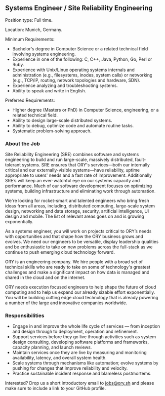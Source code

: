 ## Systems Engineer / Site Reliability Engineering 

Position type: Full time.

Location: Munich, Germany. 

Minimum Requirements: 
* Bachelor's degree in Computer Science or a related technical field involving systems engineering. 
* Experience in one of the following: C, C++, Java, Python, Go, Perl or Ruby. 
* Experience with Unix/Linux operating systems internals and administration (e.g., filesystems, inodes, system calls) or networking (e.g., TCP/IP, routing, network topologies and hardware, SDN). 
* Experience analyzing and troubleshooting systems. 
* Ability to speak and write in English.

Preferred Requirements: 
* Higher degree (Masters or PhD) in Computer Science, engineering, or a related technical field. 
* Ability to design large-scale distributed systems. 
* Ability to debug, optimize code and automate routine tasks. 
* Systematic problem-solving approach. 

### About the Job 
Site Reliability Engineering (SRE) combines software and systems engineering to build and run large-scale, massively distributed, fault-tolerant systems. SRE ensures that ORY's services—both our internally critical and our externally-visible systems—have reliability, uptime appropriate to users' needs and a fast rate of improvement. Additionally SRE’s will keep an ever-watchful eye on our systems capacity and performance. Much of our software development focuses on optimizing systems, building infrastructure and eliminating work through automation. 

We're looking for rocket-smart and talented engineers who bring fresh ideas from all areas, including, distributed computing, large-scale system design, networking and data storage, security, artificial intelligence, UI design and mobile. The list of relevant areas goes on and is growing exponentially.

As a systems engineer, you will work on projects critical to ORY’s needs with opportunities and that shape how the ORY business grows and evolves. We need our engineers to be versatile, display leadership qualities and be enthusiastic to take on new problems across the full-stack as we continue to push emerging cloud technology forward.

ORY is an engineering company. We hire people with a broad set of technical skills who are ready to take on some of technology's greatest challenges and make a significant impact on how data is managed and shared in the cloud and on the internet.

ORY needs execution focused engineers to help shape the future of cloud computing and to help us expand our already sizable effort exponentially. You will be building cutting edge cloud technology that is already powering a number of the large and innovative companies worldwide.

### Responsibilities

* Engage in and improve the whole life cycle of services — from inception and design through to deployment, operation and refinement.
* Support services before they go live through activities such as system design consulting, developing software platforms and frameworks, capacity planning, and launch reviews.
* Maintain services once they are live by measuring and monitoring availability, latency, and overall system health.
* Scale systems through mechanisms like automation; evolve systems by pushing for changes that improve reliability and velocity.
* Practice sustainable incident response and blameless postmortems.


Interested? Drop us a short introductory email to [jobs@ory.sh](mailto:jobs@ory.sh) and please make sure to include a link to your GitHub profile.
